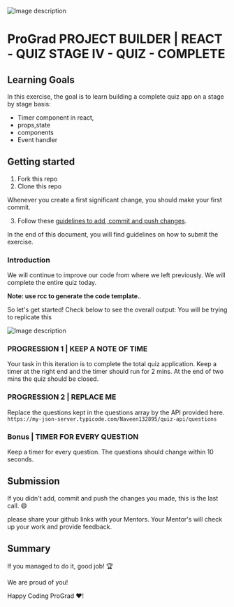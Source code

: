 
![Image description](https://i1.faceprep.in/ProGrad/prograd-logo.png)

# ProGrad PROJECT BUILDER | REACT - QUIZ STAGE IV - QUIZ - COMPLETE

## Learning Goals

In this exercise, the goal is to learn building a complete quiz app on a stage by stage basis:

- Timer component in react,
- props,state
- components
- Event handler

## Getting started

1. Fork this repo
2. Clone this repo

Whenever you create a first significant change, you should make your first commit.

3. Follow these [guidelines to add, commit and push changes](https://github.com/FACEPrep-ProGrad/general-guidelines-labs-project-builders.git).

In the end of this document, you will find guidelines on how to submit the exercise.

### Introduction

We will continue to improve our code from where we left previously. We will complete the entire quiz today. 

**Note: use rcc to generate the code template.**.  

So let's get started!
Check below to see the overall output: You will be trying to replicate this

![Image description](https://i1.faceprep.in/ProGrad/quizfulloutput.gif)

### PROGRESSION 1 | KEEP A NOTE OF TIME
Your task in this iteration is to complete the total quiz application. Keep a timer at the right end and the timer should run for 2 mins. At the end of two mins the quiz should be closed.

### PROGRESSION 2 | REPLACE ME
Replace the questions kept in the questions array by the API provided here.
`https://my-json-server.typicode.com/Naveen132895/quiz-api/questions`

### Bonus | TIMER FOR EVERY QUESTION
Keep a timer for every question. The questions should change within 10 seconds.

## Submission

If you didn't add, commit and push the changes you made, this is the last call. :smile:

please share your github links with your Mentors. Your Mentor's will check up your work and provide feedback. 

## Summary

If you managed to do it, good job! :trophy:

We are proud of you!

Happy Coding ProGrad ❤️!

